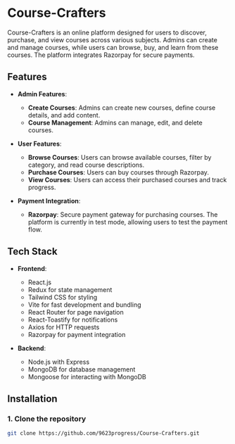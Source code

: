 # Course-Crafters

Course-Crafters is an online platform designed for users to discover, purchase, and view courses across various subjects. Admins can create and manage courses, while users can browse, buy, and learn from these courses. The platform integrates Razorpay for secure payments.

## Features

- **Admin Features**:
  - **Create Courses**: Admins can create new courses, define course details, and add content.
  - **Course Management**: Admins can manage, edit, and delete courses.
- **User Features**:

  - **Browse Courses**: Users can browse available courses, filter by category, and read course descriptions.
  - **Purchase Courses**: Users can buy courses through Razorpay.
  - **View Courses**: Users can access their purchased courses and track progress.

- **Payment Integration**:
  - **Razorpay**: Secure payment gateway for purchasing courses. The platform is currently in test mode, allowing users to test the payment flow.

## Tech Stack

- **Frontend**:

  - React.js
  - Redux for state management
  - Tailwind CSS for styling
  - Vite for fast development and bundling
  - React Router for page navigation
  - React-Toastify for notifications
  - Axios for HTTP requests
  - Razorpay for payment integration

- **Backend**:
  - Node.js with Express
  - MongoDB for database management 
  - Mongoose for interacting with MongoDB

## Installation

### 1. Clone the repository

```bash
git clone https://github.com/9623progress/Course-Crafters.git

```
